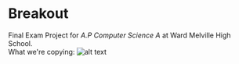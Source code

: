 # Breakout
Final Exam Project for *A.P Computer Science A* at Ward Melville High School.  
What we're copying:
![alt text](https://i.ytimg.com/vi/AMUv8KvVt08/maxresdefault.jpg)
